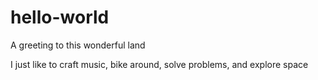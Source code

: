 # hello-world
A greeting to this wonderful land

I just like to craft music, bike around, solve problems, and explore space
